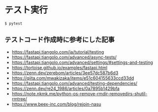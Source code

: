 # テスト実行
```
$ pytest
```

## テストコード作成時に参考にした記事
- https://fastapi.tiangolo.com/ja/tutorial/testing
- https://fastapi.tiangolo.com/advanced/async-tests/
- https://fastapi.tiangolo.com/advanced/settings/#settings-and-testing
- https://tortoise.github.io/examples/fastapi.html
- https://zenn.dev/zerebom/articles/3ee57dc587b6d3
- https://qiita.com/mwakizaka/items/e51c604155633ccd33dd
- https://fastapi.tiangolo.com/advanced/testing-dependencies/
- https://zenn.dev/re24_1986/articles/0a7895b1429bfa
- https://note.nkmk.me/python-os-remove-rmdir-removedirs-shutil-rmtree/
- https://www.beex-inc.com/blog/rejoin-nasu
